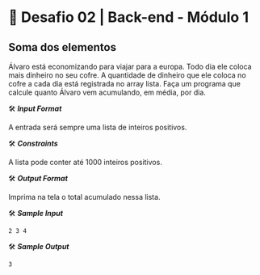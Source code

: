 # 🚀 Desafio  02 | Back-end - Módulo 1

## Soma dos elementos

Álvaro está economizando para viajar para a europa. Todo dia ele coloca mais dinheiro no seu cofre. A quantidade de dinheiro que ele coloca no cofre a cada dia está registrada no array lista. Faça um programa que calcule quanto Álvaro vem acumulando, em média, por dia.

🛠️ **_Input Format_**

A entrada será sempre uma lista de inteiros positivos.

🛠️ **_Constraints_**

A lista pode conter até 1000 inteiros positivos.

🛠️ **_Output Format_**

Imprima na tela o total acumulado nessa lista.

🛠️ **_Sample Input_**
```javascript=
2 3 4
```
🛠️ **_Sample Output_**
```javascript=
3
```